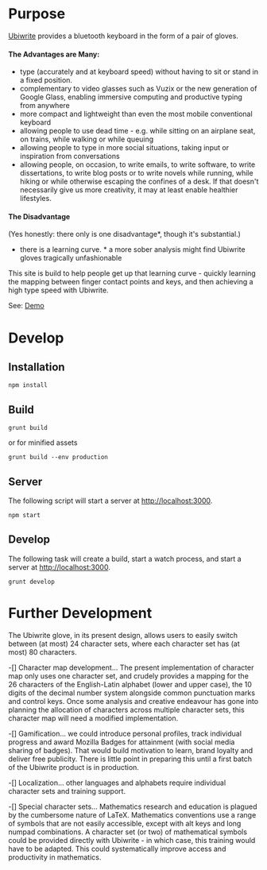 # Purpose

[Ubiwrite](http://shaundaley39.github.io/Ubiwrite/) provides a bluetooth keyboard in the form of a pair of gloves.

#### The Advantages are Many:
- type (accurately and at keyboard speed) without having to sit or stand in a fixed position. 
- complementary to video glasses such as Vuzix or the new generation of Google Glass, enabling immersive computing and productive typing from anywhere
- more compact and lightweight than even the most mobile conventional keyboard
- allowing people to use dead time - e.g. while sitting on an airplane seat, on trains, while walking or while queuing
- allowing people to type in more social situations, taking input or inspiration from conversations
- allowing people, on occasion, to write emails, to write software, to write dissertations, to write blog posts or to write novels while running, while hiking or while otherwise escaping the confines of a desk. If that doesn't necessarily give us more creativity, it may at least enable healthier lifestyles.

#### The Disadvantage
(Yes honestly: there only is one disadvantage*, though it's substantial.)
- there is a learning curve.
\* a more sober analysis might find Ubiwrite gloves tragically unfashionable

This site is build to help people get up that learning curve - quickly learning the mapping between finger contact points and keys, and then achieving a high type speed with Ubiwrite.

See: [Demo](http://shaundaley39.github.io/ubiwrite-training/)

# Develop

## Installation

```
npm install
```

## Build

```
grunt build
```

or for minified assets

```
grunt build --env production
```

## Server

The following script will start a server at
[http://localhost:3000](http://localhost:3000).

```
npm start
```

## Develop

The following task will create a build, start a watch process, and start a
server at [http://localhost:3000](http://localhost:3000).

```
grunt develop
```

# Further Development

The Ubiwrite glove, in its present design, allows users to easily switch between (at most) 24 character sets, where each character set has (at most) 80 characters.

-[] Character map development... The present implementation of character map only uses one character set, and crudely provides a mapping for the 26 characters of the English-Latin alphabet (lower and upper case), the 10 digits of the decimal number system alongside common punctuation marks and control keys. Once some analysis and creative endeavour has gone into planning the allocation of characters across multiple character sets, this character map will need a modified implementation.

-[] Gamification... we could introduce personal profiles, track individual progress and award Mozilla Badges for attainment (with social media sharing of badges). That would build motivation to learn, brand loyalty and deliver free publicity. There is little point in preparing this until a first batch of the Ubiwrite product is in production.

-[] Localization... other languages and alphabets require individual character sets and training support.

-[] Special character sets... Mathematics research and education is plagued by the cumbersome nature of LaTeX. Mathematics conventions use a range of symbols that are not easily accessible, except with alt keys and long numpad combinations. A character set (or two) of mathematical symbols could be provided directly with Ubiwrite - in which case, this training would have to be adapted. This could systematically improve access and productivity in mathematics.

